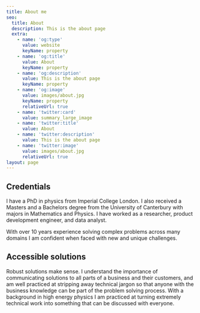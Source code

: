 ```yaml
---
title: About me
seo:
  title: About
  description: This is the about page
  extra:
    - name: 'og:type'
      value: website
      keyName: property
    - name: 'og:title'
      value: About
      keyName: property
    - name: 'og:description'
      value: This is the about page
      keyName: property
    - name: 'og:image'
      value: images/about.jpg
      keyName: property
      relativeUrl: true
    - name: 'twitter:card'
      value: summary_large_image
    - name: 'twitter:title'
      value: About
    - name: 'twitter:description'
      value: This is the about page
    - name: 'twitter:image'
      value: images/about.jpg
      relativeUrl: true
layout: page
---
```

## Credentials

I have a PhD in physics from Imperial College London. I also received a Masters and a Bachelors degree from the University of Canterbury with majors in Mathematics and Physics. I have worked as a researcher, product development engineer, and data analyst.

With over 10 years experience solving complex problems across many domains I am confident when faced with new and unique challenges.

## Accessible solutions

Robust solutions make sense. I understand the importance of communicating solutions to all parts of a business and their customers, and am well practiced at stripping away technical jargon so that anyone with the business knowledge can be part of the problem solving process. With a background in high energy physics I am practiced at turning extremely technical work into something that can be discussed with everyone.
